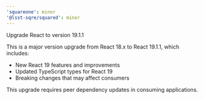 ```yaml
---
'squareone': minor
'@lsst-sqre/squared': minor
---
```


Upgrade React to version 19.1.1

This is a major version upgrade from React 18.x to React 19.1.1, which includes:

- New React 19 features and improvements
- Updated TypeScript types for React 19
- Breaking changes that may affect consumers

This upgrade requires peer dependency updates in consuming applications.
